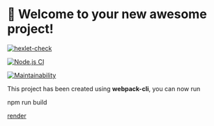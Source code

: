 # 🚀 Welcome to your new awesome project!

[![hexlet-check](https://github.com/userbairapshi/frontend-project-11/actions/workflows/hexlet-check.yml/badge.svg)](https://github.com/userbairapshi/frontend-project-11/actions/workflows/hexlet-check.yml)

[![Node.js CI](https://github.com/userbairapshi/frontend-project-11/actions/workflows/nodejs.yml/badge.svg)](https://github.com/userbairapshi/frontend-project-11/actions/workflows/nodejs.yml)

[![Maintainability](https://api.codeclimate.com/v1/badges/4e7ae4f7f7ea4c16ba39/maintainability)](https://codeclimate.com/github/userbairapshi/frontend-project-11/maintainability)

This project has been created using **webpack-cli**, you can now run

npm run build


[render](https://dashboard.render.com)

